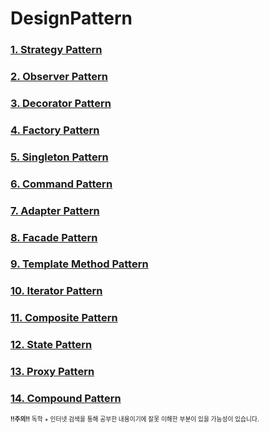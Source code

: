 # DesignPattern  

### [1. Strategy Pattern](./Strategy/Strategy.md)  
### [2. Observer Pattern](./Observer/Observer.md)  
### [3. Decorator Pattern](./Decorator/Decorator.md)  
### [4. Factory Pattern](./Factory/Factory.md)  
### [5. Singleton Pattern](./Singleton/Singleton.md)  
### [6. Command Pattern](./Command/Command.md)  
### [7. Adapter Pattern](./Adapter/Adapter.md)  
### [8. Facade Pattern](./Facade/Facade.md)  
### [9. Template Method Pattern](./TemplateMethod/TemplateMethod.md)  
### [10. Iterator Pattern](./Iterator/Iterator.md)  
### [11. Composite Pattern](./Composite/Composite.md)  
### [12. State Pattern](./State/State.md)  
### [13. Proxy Pattern](./Proxy/Proxy.md)  
### [14. Compound Pattern](./Compound/Compound.md)  


<sub><sub>**!!주의!!** 독학 + 인터넷 검색을 통해 공부한 내용이기에 잘못 이해한 부분이 있을 가능성이 있습니다.</sub></sub>  
